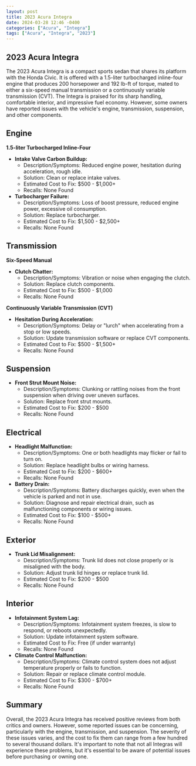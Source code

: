```yaml
---
layout: post
title: 2023 Acura Integra
date: 2024-03-28 12:46 -0400
categories: ["Acura", "Integra"]
tags: ["Acura", "Integra", "2023"]
---
```

## 2023 Acura Integra

The 2023 Acura Integra is a compact sports sedan that shares its platform with the Honda Civic. It is offered with a 1.5-liter turbocharged inline-four engine that produces 200 horsepower and 192 lb-ft of torque, mated to either a six-speed manual transmission or a continuously variable transmission (CVT). The Integra is praised for its sharp handling, comfortable interior, and impressive fuel economy. However, some owners have reported issues with the vehicle's engine, transmission, suspension, and other components.

## Engine
**1.5-liter Turbocharged Inline-Four**

* **Intake Valve Carbon Buildup:**
    * Description/Symptoms: Reduced engine power, hesitation during acceleration, rough idle.
    * Solution: Clean or replace intake valves.
    * Estimated Cost to Fix: $500 - $1,000+
    * Recalls: None Found
* **Turbocharger Failure:**
    * Description/Symptoms: Loss of boost pressure, reduced engine power, excessive oil consumption.
    * Solution: Replace turbocharger.
    * Estimated Cost to Fix: $1,500 - $2,500+
    * Recalls: None Found

## Transmission
**Six-Speed Manual**

* **Clutch Chatter:**
    * Description/Symptoms: Vibration or noise when engaging the clutch.
    * Solution: Replace clutch components.
    * Estimated Cost to Fix: $500 - $1,000
    * Recalls: None Found

**Continuously Variable Transmission (CVT)**

* **Hesitation During Acceleration:**
    * Description/Symptoms: Delay or "lurch" when accelerating from a stop or low speeds.
    * Solution: Update transmission software or replace CVT components.
    * Estimated Cost to Fix: $500 - $1,500+
    * Recalls: None Found

## Suspension
* **Front Strut Mount Noise:**
    * Description/Symptoms: Clunking or rattling noises from the front suspension when driving over uneven surfaces.
    * Solution: Replace front strut mounts.
    * Estimated Cost to Fix: $200 - $500
    * Recalls: None Found

## Electrical
* **Headlight Malfunction:**
    * Description/Symptoms: One or both headlights may flicker or fail to turn on.
    * Solution: Replace headlight bulbs or wiring harness.
    * Estimated Cost to Fix: $200 - $600+
    * Recalls: None Found
* **Battery Drain:**
    * Description/Symptoms: Battery discharges quickly, even when the vehicle is parked and not in use.
    * Solution: Diagnose and repair electrical drain, such as malfunctioning components or wiring issues.
    * Estimated Cost to Fix: $100 - $500+
    * Recalls: None Found

## Exterior
* **Trunk Lid Misalignment:**
    * Description/Symptoms: Trunk lid does not close properly or is misaligned with the body.
    * Solution: Adjust trunk lid hinges or replace trunk lid.
    * Estimated Cost to Fix: $200 - $500
    * Recalls: None Found

## Interior
* **Infotainment System Lag:**
    * Description/Symptoms: Infotainment system freezes, is slow to respond, or reboots unexpectedly.
    * Solution: Update infotainment system software.
    * Estimated Cost to Fix: Free (if under warranty)
    * Recalls: None Found
* **Climate Control Malfunction:**
    * Description/Symptoms: Climate control system does not adjust temperature properly or fails to function.
    * Solution: Repair or replace climate control module.
    * Estimated Cost to Fix: $300 - $700+
    * Recalls: None Found

## Summary

Overall, the 2023 Acura Integra has received positive reviews from both critics and owners. However, some reported issues can be concerning, particularly with the engine, transmission, and suspension. The severity of these issues varies, and the cost to fix them can range from a few hundred to several thousand dollars. It's important to note that not all Integras will experience these problems, but it's essential to be aware of potential issues before purchasing or owning one.
